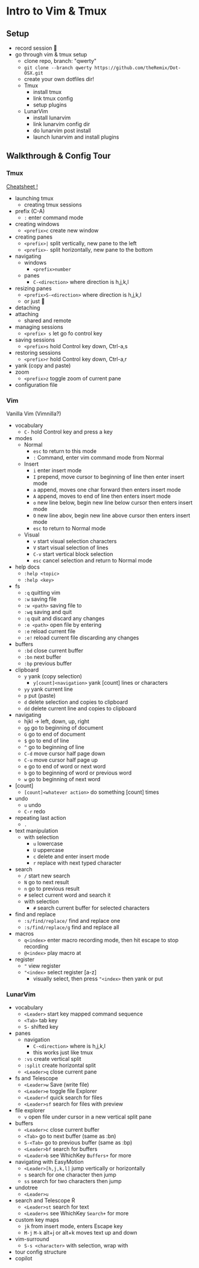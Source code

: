 # Intro to Vim & Tmux

## Setup

- record session 
- go through vim & tmux setup
  - clone repo, branch: "qwerty"
  - `git clone --branch qwerty https://github.com/theRemix/Dot-OSX.git`
  - create your own dotfiles dir!
  - Tmux
    - install tmux
    - link tmux config
    - setup plugins
  - LunarVim
    - install lunarvim
    - link lunarvim config dir
    - do lunarvim post install
    - launch lunarvim and install plugins

## Walkthrough & Config Tour

### Tmux

[Cheatsheet !](https://tmuxcheatsheet.com/)

- launching tmux
  - creating tmux sessions
- prefix (C-A)
  - `:` enter command mode
- creating windows
  - `<prefix>c` create new window
- creating panes
  - `<prefix>|` split vertically, new pane to the left
  - `<prefix>-` split horizontally, new pane to the bottom
- navigating
  - windows
    - `<prefix>number`
  - panes
    - `C-<direction>` where direction is h,j,k,l
- resizing panes
  - `<prefix>S-<direction>` where direction is h,j,k,l
  - or just 
- detaching
- attaching
  - shared and remote
- managing sessions
  - `<prefix> s` let go fo control key
- saving sessions
  - `<prefix>s` hold Control key down, Ctrl-a,s
- restoring sessions
  - `<prefix>r` hold Control key down, Ctrl-a,r
- yank (copy and paste)
- zoom
  - `<prefix>z` toggle zoom of current pane
- configuration file

### Vim

Vanilla Vim (Vimnilla?)

- vocabulary
  - `C-` hold Control key and press a key
- modes
  - Normal
    - `esc` to return to this mode
    - `:` Command, enter vim command mode from Normal
  - Insert
    - `i` enter insert mode
    - `I` prepend, move cursor to beginning of line then enter insert mode
    - `a` append, moves one char forward then enters insert mode
    - `A` append, moves to end of line then enters insert mode
    - `o` new line below, begin new line below cursor then enters insert mode
    - `O` new line abov, begin new line above cursor then enters insert mode
    - `esc` to return to Normal mode
  - Visual
    - `v` start visual selection characters
    - `V` start visual selection of lines
    - `C-v` start vertical block selection
    - `esc` cancel selection and return to Normal mode
- help docs
  - `:help <topic>`
  - `:help <key>`
- fs
  - `:q` quitting vim
  - `:w` saving file
  - `:w <path>` saving file to <path>
  - `:wq` saving and quit
  - `:q` quit and discard any changes
  - `:e <path>` open file by entering <path>
  - `:e` reload current file
  - `:e!` reload current file discarding any changes
- buffers
  - `:bd` close current buffer
  - `:bn` next buffer
  - `:bp` previous buffer
- clipboard
  - `y` yank (copy selection)
    - `y[count]<navigation>` yank [count] lines or characters
  - `yy` yank current line
  - `p` put (paste)
  - `d` delete selection and copies to clipboard
  - `dd` delete current line and copies to clipboard
- navigating
  - hjkl -> left, down, up, right
  - `gg` go to beginning of document
  - `G` go to end of document
  - `$` go to end of line
  - `^` go to beginning of line
  - `C-d` move cursor half page down
  - `C-u` move cursor half page up
  - `e` go to end of word or next word
  - `b` go to beginning of word or previous word
  - `w` go to beginning of next word
- [count]
  - `[count]<whatever action>` do something [count] times
- undo
  - `u` undo
  - `C-r` redo
- repeating last action
  - `.`
- text manipulation
  - with selection
    - `u` lowercase
    - `U` uppercase
    - `c` delete and enter insert mode
    - `r` replace with next typed character
- search
  - `/` start new search
  - `N` go to next result
  - `n` go to previous result
  - `#` select current word and search it
  - with selection
    - `#` search current buffer for selected characters
- find and replace
  - `:s/find/replace/` find and replace one
  - `:s/find/replace/g` find and replace all
- macros
  - `q<index>` enter macro recording mode, then hit escape to stop recording
  - `@<index>` play macro at <index>
- register
  - `"` view register
  - `"<index>` select register [a-z]
    - visually select, then press `"<index>` then yank or put

### LunarVim

- vocabulary
  - `<Leader>` start key mapped command sequence
  - `<Tab>` tab key
  - `S-` shifted key
- panes
  - navigation
    - `C-<direction>` where <direction> is h,j,k,l
    - this works just like tmux
  - `:vs` create vertical split
  - `:split` create horizontal split
  - `<Leader>q` close current pane
- fs and Telescope
  - `<Leader>w` Save (write file)
  - `<Leader>e` toggle file Explorer
  - `<Leader>f` quick search for files
  - `<Leader>sf` search for files with preview
- file explorer
  - `v` open file under cursor in a new vertical split pane
- buffers
  - `<Leader>c` close current buffer
  - `<Tab>` go to next buffer (same as :bn)
  - `S-<Tab>` go to previous buffer (same as :bp)
  - `<Leader>bf` search for buffers
  - `<Leader>b` see WhichKey `Buffers+` for more
- navigating with EasyMotion
  - `<Leader>[h,j,k,l]` jump vertically or horizontally
  - `s` search for one character then jump
  - `ss` search for two characters then jump
- undotree
  - `<Leader>u`
- search and Telescope 
  - `<Leader>st` search for text
  - `<Leader>s` see WhichKey `Search+` for more
- custom key maps
  - `jk` from insert mode, enters Escape key
  - `M-j` `M-k` alt+j or alt+k moves text up and down
- vim-surround
  - `S-s <character>` with selection, wrap with <character>
- tour config structure
- copilot
